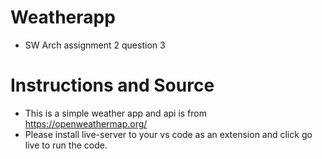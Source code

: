 # Weatherapp
 - SW Arch assignment 2 question 3

# Instructions and Source
- This is a simple weather app and api is from https://openweathermap.org/ 
- Please install live-server to your vs code as an extension and click go live to run the code.
